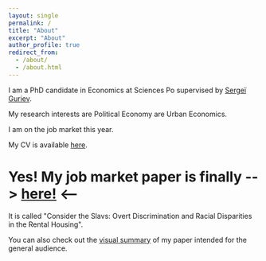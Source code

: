 ```yaml
---
layout: single
permalink: /
title: "About"
excerpt: "About"
author_profile: true
redirect_from:
  - /about/
  - /about.html
---
```


I am a PhD candidate in Economics at Sciences Po supervised by [Sergeï Guriev](https://sites.google.com/site/sguriev/). 

My research interests are Political Economy are Urban Economics.

I am on the job market this year. 

My CV is available [here](pdfs/cv.pdf).

# Yes! My job market paper is finally --> [here!](pdfs/slavs_jmp.pdf)  <--

It is called "Consider the Slavs: Overt Discrimination and Racial Disparities in the Rental Housing". 

You can also check out the [visual summary](http://jmp-consider-the-slavs.tilda.ws/) of my paper intended for the general audience.
